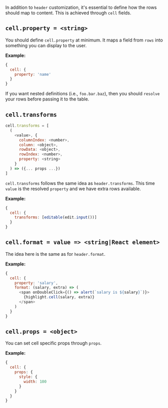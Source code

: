 In addition to `header` customization, it's essential to define how the rows should map to content. This is achieved through `cell` fields.

## **`cell.property = <string>`**

You should define `cell.property` at minimum. It maps a field from `rows` into something you can display to the user.

**Example:**

```javascript
{
  cell: {
    property: 'name'
  }
}
```

If you want nested definitions (i.e., `foo.bar.baz`), then you should `resolve` your rows before passing it to the table.

## **`cell.transforms`**

```javascript
cell.transforms = [
  (
    <value>, {
      columnIndex: <number>,
      column: <object>,
      rowData: <object>,
      rowIndex: <number>,
      property: <string>
    }
  ) => ({... props ...})
]
```

`cell.transforms` follows the same idea as `header.transforms`. This time `value` is the resolved `property` and we have extra rows available.

**Example:**

```javascript
{
  cell: {
    transforms: [editable(edit.input())]
  }
}
```

## **`cell.format = value => <string|React element>`**

The idea here is the same as for `header.format`.

**Example:**

```javascript
{
  cell: {
    property: 'salary',
    format: (salary, extra) => (
      <span onDoubleClick={() => alert(`salary is ${salary}`)}>
        {highlight.cell(salary, extra)}
      </span>
    )
  }
}
```

## **`cell.props = <object>`**

You can set cell specific props through `props`.

**Example:**

```javascript
{
  cell: {
    props: {
      style: {
        width: 100
      }
    }
  }
}
```

